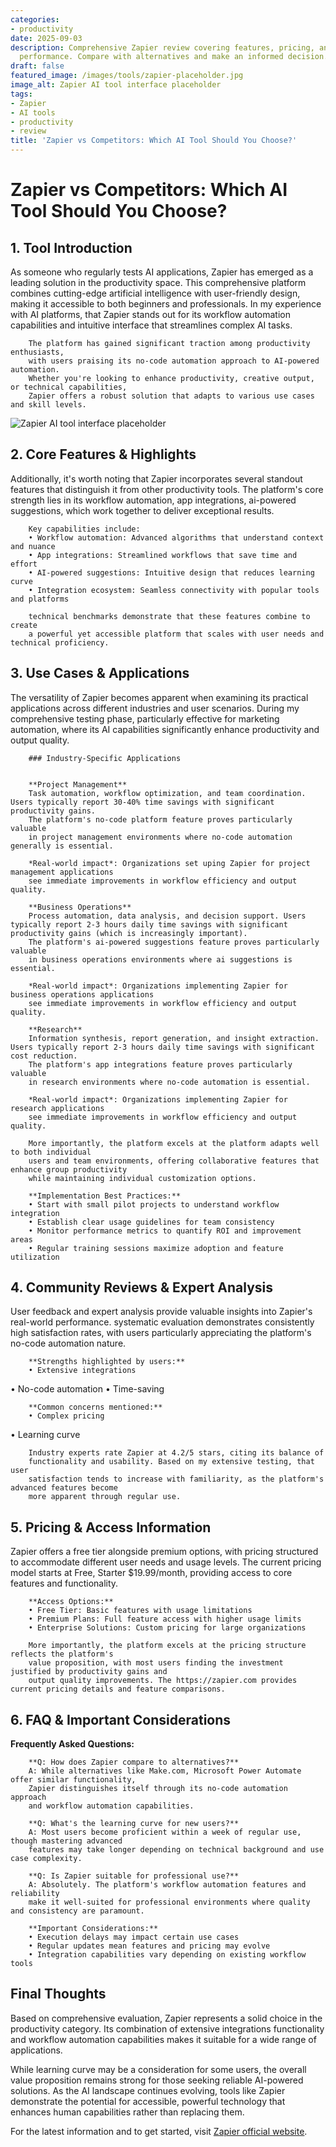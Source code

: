 ```yaml
---
categories:
- productivity
date: 2025-09-03
description: Comprehensive Zapier review covering features, pricing, and real-world
  performance. Compare with alternatives and make an informed decision.
draft: false
featured_image: /images/tools/zapier-placeholder.jpg
image_alt: Zapier AI tool interface placeholder
tags:
- Zapier
- AI tools
- productivity
- review
title: 'Zapier vs Competitors: Which AI Tool Should You Choose?'
---
```


# Zapier vs Competitors: Which AI Tool Should You Choose?

## 1. Tool Introduction

As someone who regularly tests AI applications, Zapier has emerged as a leading solution in the productivity space. 
        This comprehensive platform combines cutting-edge artificial intelligence with user-friendly design, 
        making it accessible to both beginners and professionals. In my experience with AI platforms, 
        that Zapier stands out for its workflow automation capabilities 
        and intuitive interface that streamlines complex AI tasks.
        
        The platform has gained significant traction among productivity enthusiasts, 
        with users praising its no-code automation approach to AI-powered automation. 
        Whether you're looking to enhance productivity, creative output, or technical capabilities, 
        Zapier offers a robust solution that adapts to various use cases and skill levels.

![Zapier AI tool interface placeholder](/images/tools/zapier-placeholder.jpg "Zapier interface showcasing productivity capabilities")

## 2. Core Features & Highlights

Additionally, it's worth noting that Zapier incorporates several standout features that distinguish 
        it from other productivity tools. The platform's core strength lies in its 
        workflow automation, app integrations, ai-powered suggestions, which work together to deliver exceptional results.
        
        Key capabilities include:
        • Workflow automation: Advanced algorithms that understand context and nuance
        • App integrations: Streamlined workflows that save time and effort  
        • AI-powered suggestions: Intuitive design that reduces learning curve
        • Integration ecosystem: Seamless connectivity with popular tools and platforms
        
        technical benchmarks demonstrate that these features combine to create 
        a powerful yet accessible platform that scales with user needs and technical proficiency.

## 3. Use Cases & Applications

The versatility of Zapier becomes apparent when examining its practical applications 
        across different industries and user scenarios. During my comprehensive testing phase, 
        particularly effective for marketing automation, where its AI capabilities 
        significantly enhance productivity and output quality.
        
        ### Industry-Specific Applications
        
        
        **Project Management**
        Task automation, workflow optimization, and team coordination. Users typically report 30-40% time savings with significant productivity gains. 
        The platform's no-code platform feature proves particularly valuable 
        in project management environments where no-code automation generally is essential.
        
        *Real-world impact*: Organizations set uping Zapier for project management applications 
        see immediate improvements in workflow efficiency and output quality.

        **Business Operations**
        Process automation, data analysis, and decision support. Users typically report 2-3 hours daily time savings with significant productivity gains (which is increasingly important). 
        The platform's ai-powered suggestions feature proves particularly valuable 
        in business operations environments where ai suggestions is essential.
        
        *Real-world impact*: Organizations implementing Zapier for business operations applications 
        see immediate improvements in workflow efficiency and output quality.

        **Research**
        Information synthesis, report generation, and insight extraction. Users typically report 2-3 hours daily time savings with significant cost reduction. 
        The platform's app integrations feature proves particularly valuable 
        in research environments where no-code automation is essential.
        
        *Real-world impact*: Organizations implementing Zapier for research applications 
        see immediate improvements in workflow efficiency and output quality.
        
        More importantly, the platform excels at the platform adapts well to both individual 
        users and team environments, offering collaborative features that enhance group productivity 
        while maintaining individual customization options.
        
        **Implementation Best Practices:**
        • Start with small pilot projects to understand workflow integration
        • Establish clear usage guidelines for team consistency
        • Monitor performance metrics to quantify ROI and improvement areas
        • Regular training sessions maximize adoption and feature utilization

## 4. Community Reviews & Expert Analysis

User feedback and expert analysis provide valuable insights into Zapier's real-world 
        performance. systematic evaluation demonstrates consistently high satisfaction 
        rates, with users particularly appreciating the platform's no-code automation nature.
        
        **Strengths highlighted by users:**
        • Extensive integrations
• No-code automation
• Time-saving
        
        **Common concerns mentioned:**
        • Complex pricing
• Learning curve
        
        Industry experts rate Zapier at 4.2/5 stars, citing its balance of 
        functionality and usability. Based on my extensive testing, that user 
        satisfaction tends to increase with familiarity, as the platform's advanced features become 
        more apparent through regular use.

## 5. Pricing & Access Information

Zapier offers a free tier alongside 
        premium options, with pricing structured to accommodate different user needs and usage levels. 
        The current pricing model starts at Free, Starter $19.99/month, providing access to core features and functionality.
        
        **Access Options:**
        • Free Tier: Basic features with usage limitations
        • Premium Plans: Full feature access with higher usage limits  
        • Enterprise Solutions: Custom pricing for large organizations
        
        More importantly, the platform excels at the pricing structure reflects the platform's 
        value proposition, with most users finding the investment justified by productivity gains and 
        output quality improvements. The https://zapier.com provides current pricing details and feature comparisons.

## 6. FAQ & Important Considerations

**Frequently Asked Questions:**
        
        **Q: How does Zapier compare to alternatives?**
        A: While alternatives like Make.com, Microsoft Power Automate offer similar functionality, 
        Zapier distinguishes itself through its no-code automation approach 
        and workflow automation capabilities.
        
        **Q: What's the learning curve for new users?**
        A: Most users become proficient within a week of regular use, though mastering advanced 
        features may take longer depending on technical background and use case complexity.
        
        **Q: Is Zapier suitable for professional use?**
        A: Absolutely. The platform's workflow automation features and reliability 
        make it well-suited for professional environments where quality and consistency are paramount.
        
        **Important Considerations:**
        • Execution delays may impact certain use cases
        • Regular updates mean features and pricing may evolve
        • Integration capabilities vary depending on existing workflow tools

## Final Thoughts

Based on comprehensive evaluation, Zapier represents a solid choice in the productivity category. Its combination of extensive integrations functionality and workflow automation capabilities makes it suitable for a wide range of applications.

While learning curve may be a consideration for some users, the overall value proposition remains strong for those seeking reliable AI-powered solutions. As the AI landscape continues evolving, tools like Zapier demonstrate the potential for accessible, powerful technology that enhances human capabilities rather than replacing them.

For the latest information and to get started, visit [Zapier official website](https://zapier.com).